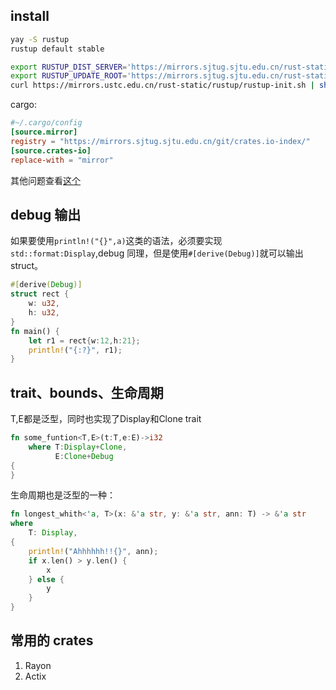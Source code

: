 ## install

```sh
yay -S rustup
rustup default stable
```

```sh
export RUSTUP_DIST_SERVER='https://mirrors.sjtug.sjtu.edu.cn/rust-static'
export RUSTUP_UPDATE_ROOT='https://mirrors.sjtug.sjtu.edu.cn/rust-static/rustup'
curl https://mirrors.ustc.edu.cn/rust-static/rustup/rustup-init.sh | sh
```

cargo:
```conf
#~/.cargo/config
[source.mirror]
registry = "https://mirrors.sjtug.sjtu.edu.cn/git/crates.io-index/"
[source.crates-io]
replace-with = "mirror"
```


其他问题查看[这个](https://wiki.archlinux.org/index.php/Rust#Installation)

## debug 输出

如果要使用`println!("{}",a)`这类的语法，必须要实现`std::format:Display`,debug 同理，但是使用`#[derive(Debug)]`就可以输出 struct。

```rs
#[derive(Debug)]
struct rect {
    w: u32,
    h: u32,
}
fn main() {
    let r1 = rect{w:12,h:21};
    println!("{:?}", r1);
}
```
## trait、bounds、生命周期
T,E都是泛型，同时也实现了Display和Clone trait
```rs
fn some_funtion<T,E>(t:T,e:E)->i32
    where T:Display+Clone,
          E:Clone+Debug
{
}
```
生命周期也是泛型的一种：
```rs
fn longest_whith<'a, T>(x: &'a str, y: &'a str, ann: T) -> &'a str
where
    T: Display,
{
    println!("Ahhhhhh!!{}", ann);
    if x.len() > y.len() {
        x
    } else {
        y
    }
}
```
## 常用的 crates

1. Rayon
2. Actix

